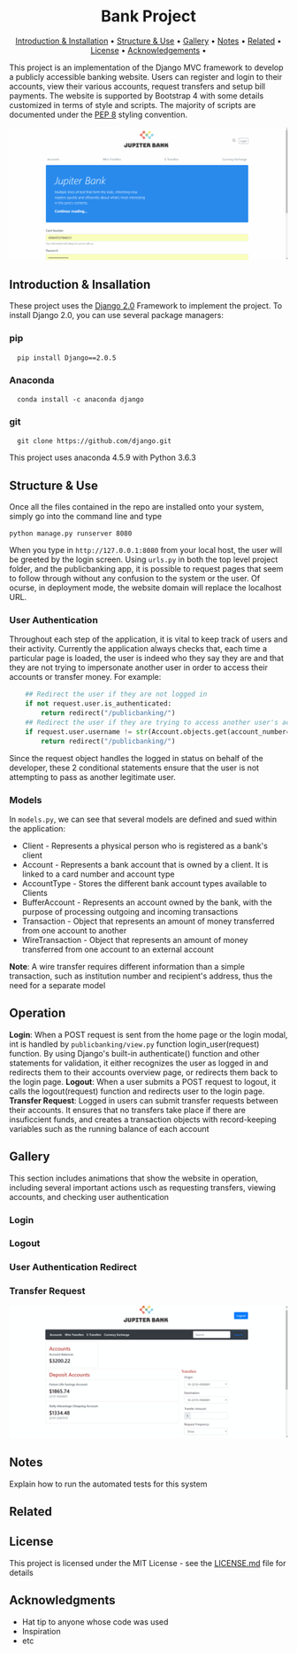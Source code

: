 <h1 align="center">
  Bank Project
</h1>


<p align="center">
  <a href="#introduction--insallation">Introduction & Installation</a> •
  <a href="#structure--use">Structure & Use</a> •
  <a href="#download">Gallery</a> •
  <a href="#credits">Notes</a> •
  <a href="#related">Related</a> •
  <a href="#license">License</a> •
  <a href="#acknowledgements">Acknowledgements</a> •
</p>


This project is an implementation of the Django MVC framework to develop a publicly accessible banking website. Users can register and login to their accounts, view their various accounts, request transfers and setup bill payments. The website is supported by Bootstrap 4 with some details customized in terms of style and scripts. The majority of scripts are documented under the [PEP 8](https://www.python.org/dev/peps/pep-0008/) styling convention.

![Login Animation](img/gifs/login-animation.gif)

## Introduction & Insallation

These project uses the [Django 2.0](https://www.djangoproject.com/) Framework to implement the project. To install Django 2.0, you can use several package managers:

### pip
```
  pip install Django==2.0.5
```
### Anaconda
```
  conda install -c anaconda django
```
### git 
```
  git clone https://github.com/django.git
```

This project uses anaconda 4.5.9 with Python 3.6.3

## Structure & Use

Once all the files contained in the repo are installed onto your system, simply go into the command line and type 

```
python manage.py runserver 8080
```

When you type in ```http://127.0.0.1:8080``` from your local host, the user will be greeted by the login screen. Using ```urls.py``` in both the top level project folder, and the publicbanking app, it is possible to request pages that seem to follow through without any confusion to the system or the user. Of ocurse, in deployment mode, the website domain will replace the localhost URL. 

### User Authentication

Throughout each step of the application, it is vital to keep track of users and their activity. Currently the application always checks that, each time a particular page is loaded, the user is indeed who they say they are and that they are not trying to impersonate another user in order to access their accounts or transfer money. For example:

```python
    ## Redirect the user if they are not logged in
    if not request.user.is_authenticated:
        return redirect("/publicbanking/")
    ## Redirect the user if they are trying to access another user's account
    if request.user.username != str(Account.objects.get(account_number=num).account_card):
        return redirect("/publicbanking/")
```

Since the request object handles the logged in status on behalf of the developer, these 2 conditional statements ensure that the user is not attempting to pass as another legitimate user. 

### Models

In ```models.py```, we can see that several models are defined and sued within the application:
* Client - Represents a physical person who is registered as a bank's client
* Account - Represents a bank account that is owned by a client. It is linked to a card number and account type
* AccountType - Stores the different bank account types available to Clients
* BufferAccount - Represents an account owned by the bank, with the purpose of processing outgoing and incoming transactions
* Transaction - Object that represents an amount of money transferred from one account to another
* WireTransaction - Object that represents an amount of money transferred from one account to an external account

**Note**: A wire transfer requires different information than a simple transaction, such as institution number and recipient's address, thus the need for a separate model

## Operation

**Login**: When a POST request is sent from the home page or the login modal, int is handled by ```publicbanking/view.py``` function login_user(request) function. By using Django's built-in authenticate() function and other statements for validation, it either recognizes the user as logged in and redirects them to their accounts overview page, or redirects them back to the login page.
**Logout**: When a user submits a POST request to logout, it calls the logout(request) function and redirects user to the login page.
**Transfer Request**: Logged in users can submit transfer requests between their accounts. It ensures that no transfers take place if there are insuficcient funds, and creates a transaction objects with record-keeping variables such as the running balance of each account


## Gallery

This section includes animations that show the website in operation, including several important actions usch as requesting transfers, viewing accounts, and checking user authentication


### Login 


### Logout


### User Authentication Redirect


### Transfer Request
![Transfer Request Animation](img/gifs/transfer-animation.gif)

## Notes

Explain how to run the automated tests for this system

## Related

## License

This project is licensed under the MIT License - see the [LICENSE.md](LICENSE.md) file for details

## Acknowledgments

* Hat tip to anyone whose code was used
* Inspiration
* etc
